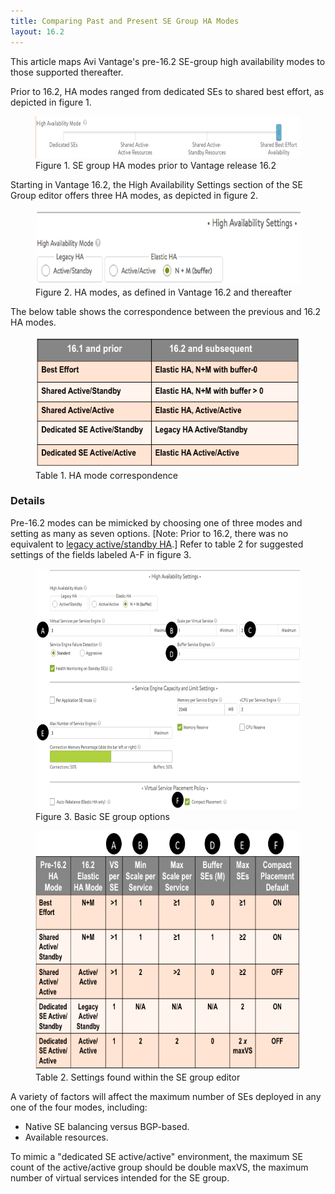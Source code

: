 ```yaml
---
title: Comparing Past and Present SE Group HA Modes
layout: 16.2
---
```

This article maps Avi Vantage's pre-16.2 SE-group high availability modes to those supported thereafter.

Prior to 16.2, HA modes ranged from dedicated SEs to shared best effort, as depicted in figure 1.

<figure class="thumbnail wp-caption alignleft"> <a href="img/Screen-Shot-2016-08-01-at-10.38.11-AM.png"><img class="wp-image-11233" src="img/Screen-Shot-2016-08-01-at-10.38.11-AM.png" width="600" height="67"></a>  
<figcapture> Figure 1. SE group HA modes prior to Vantage release 16.2 
</figcapture>
</figure> 

Starting in Vantage 16.2, the High Availability Settings section of the SE Group editor offers three HA modes, as depicted in figure 2.

<figure class="thumbnail wp-caption alignnone"> <a href="img/Screen-Shot-2016-08-09-at-1.52.33-PM.png"><img class="wp-image-11432" src="img/Screen-Shot-2016-08-09-at-1.52.33-PM.png" width="600" height="121"></a>  
<figcapture> Figure 2. HA modes, as defined in Vantage 16.2 and thereafter 
</figcapture>
</figure> 

The below table shows the correspondence between the previous and 16.2 HA modes.

<figure class="thumbnail wp-caption alignnone"> <a href="img/Screen-Shot-2016-08-09-at-2.13.08-PM.png"><img class="wp-image-11433 size-full" src="img/Screen-Shot-2016-08-09-at-2.13.08-PM.png" width="504" height="211"></a>  
<figcapture> Table 1. HA mode correspondence 
</figcapture>
</figure> 

### Details

Pre-16.2 modes can be mimicked by choosing one of three modes and setting as many as seven options. [Note: Prior to 16.2, there was no equivalent to <a href="/docs/16.2/legacy-ha-for-avi-service-engines">legacy active/standby HA</a>.] Refer to table 2 for suggested settings of the fields labeled A-F in figure 3.

 

<figure class="thumbnail wp-caption alignnone"> <a href="img/HA_modes_in_16.2.png"><img class="wp-image-11237" src="img/HA_modes_in_16.2.png" width="600" height="385"></a>  
<figcapture> Figure 3. Basic SE group options 
</figcapture>
</figure> 

 

<figure class="thumbnail wp-caption alignnone"> <a href="img/Screen-Shot-2016-08-09-at-2.37.50-PM.png"><img class="wp-image-11434" src="img/Screen-Shot-2016-08-09-at-2.37.50-PM.png" width="600" height="383"></a>  
<figcapture> Table 2. Settings found within the SE group editor 
</figcapture>
</figure> 

 

A variety of factors will affect the maximum number of SEs deployed in any one of the four modes, including:

* Native SE balancing versus BGP-based.
* Available resources. 

To mimic a "dedicated SE active/active" environment, the maximum SE count of the active/active group should be double maxVS, the maximum number of virtual services intended for the SE group.

